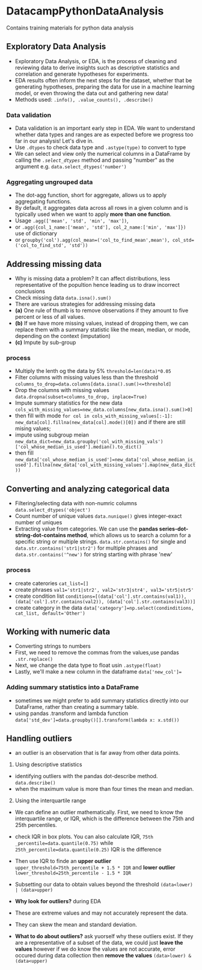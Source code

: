 # DatacampPythonDataAnalysis
Contains training materials for python data analysis

## Exploratory Data Analysis

- Exploratory Data Analysis, or EDA, is the process of cleaning and reviewing data to derive insights such as descriptive statistics and correlation and generate hypotheses for experiments. 
- EDA results often inform the next steps for the dataset, whether that be generating hypotheses, preparing the data for use in a machine learning model, or even throwing the data out and gathering new data!
- Methods used: `.info(), .value_counts(), .describe()`

### Data validation

- Data validation is an important early step in EDA. We want to understand whether data types and ranges are as expected before we progress too far in our analysis! Let's dive in.
- Use `.dtypes` to check data type and `.astype(type)` to convert to type
- We can select and view only the numerical columns in a DataFrame by calling the *`.select_dtypes`* method and passing "number" as the argument e.g. `data.select_dtypes('number')`

### Aggregating ungrouped data

- The dot-agg function, short for aggregate, allows us to apply aggregating functions. 
- By default, it aggregates data across all rows in a given column and is typically used when we want to apply **more than one function**. 
- Usage `.agg(['mean', 'std', 'min', 'max'])`, 
- or `.agg({col_1_name:['mean', 'std'], col_2_name:['min', 'max']})` use of dictionary
- or `groupby('col').agg(col_mean=('col_to_find_mean',mean'), col_std=('col_to_find_std', 'std'))`

## Addressing missing data

- Why is missing data a problem? It can affect distributions, less representative of the popultion hence leading us to draw incorrect conclusions
- Check missing data `data.isna().sum()`
- There are various strategies for addressing missing data
- **(a)** One rule of thumb is to remove observations if they amount to five percent or less of all values. 
- **(b)** If we have more missing values, instead of dropping them, we can replace them with a summary statistic like the mean, median, or mode, depending on the context (imputation)
- **(c)** Impute by sub-group 

### process

- Multiply the lenth og the data by 5% `threshold=len(data)*0.05`
- Filter columns with missing values less than the threshold `columns_to_drop=data.columns[data.isna().sum()<=threshold]`
- Drop the columns with missing values `data.dropna(subset=columns_to_drop, inplace=True)`
- Impute summary statistics for the new data `cols_with_missing_values=new_data.columns[new_data.isna().sum()>0]` 
- then fill with mode `for col in cols_with_missing_values[:-1]: new_data[col].fillna(new_data[col].mode()[0])` and if there are still mising values;
- impute using subgroup meian `new_data_dict=new_data.groupby('col_with_missing_vals')['col_whose_median_is_used'].median().to_dict()` 
- then fill `new_data['col_whose_median_is_used']=new_data['col_whose_median_is_used'].fillna(new_data['col_with_missing_values'].map(new_data_dict))`

## Converting and analyzing categorical data

- Filtering/selecting data with non-numric columns `data.select_dtypes('object')`
- Count number of unique values `data.nunique()` gives integer-exact number of uniques
- Extracting value from categories. We can use the **pandas series-dot-string-dot-contains method**, which allows us to search a column for a specific string or multiple strings. `data.str.contains()` for single and `data.str.contains('str1|str2')` for multiple phrases and `data.str.contains('^new')` for string starting with phrase 'new'
### process
- create caterories `cat_list=[]`
- create phrases `val1='str1|str2', val2='str3|str4', val3='str5|str5'`
- create condition list `conditions=[(data['col'].str.contains(val1)), (data['col'].str.contains(val2)), (data['col'].str.contains(val3))]`
- create category in the data `data['category']=np.select(condinditions, cat_list, default='Other')` 

## Working with numeric data

- Converting strings to numbers
- First, we need to remove the commas from the values,use pandas `.str.replace()`
- Next, we change the data type to float usin `.astype(float)`
- Lastly, we'll make a new column in the dataframe `data['new_col']=`

### Adding summary statistics into a DataFrame

- sometimes we might prefer to add summary statistics directly into our DataFrame, rather than creating a summary table.
- using pandas .transform and lambda function `data['std_dev']=data.groupby()[].transform(lambda x: x.std())`

## Handling outliers

-  an outlier is an observation that is far away from other data points.

1. Using descriptive statistics

- identifying outliers with the pandas dot-describe method. `data.describe()`
- when the maximum value is more than four times the mean and median. 

2. Using the interquartile range

- We can define an outlier mathematically. First, we need to know the interquartile range, or IQR, which is the difference between the 75th and 25th percentiles. 
- check IQR in box plots. You can also calculate IQR, `75th _percentile=data.quantile(0.75)` while `25th_percentile=data.quantile(0.25)` IQR is the difference
- Then use IQR to finde an **upper outlier** `upper_threshold=75th_percentile + 1.5 * IQR` and **lower outlier** `lower_threshold=25th_percentile - 1.5 * IQR`
-  Subsetting our data to obtain values beyond the threshold `(data<lower) | (data>upper)`

-  **Why look for outliers?** during EDA

- These are extreme values and may not accurately represent the data.
- They can skew the mean and standard deviation. 

- **What to do about outliers?** ask yuorself why these outliers exist. If they are a representative of a subset of the data, we could just **leave the values** however if we do know the values are not accurate, error occured during data collection then **remove the values** `(data>lower) & (data<upper)`

